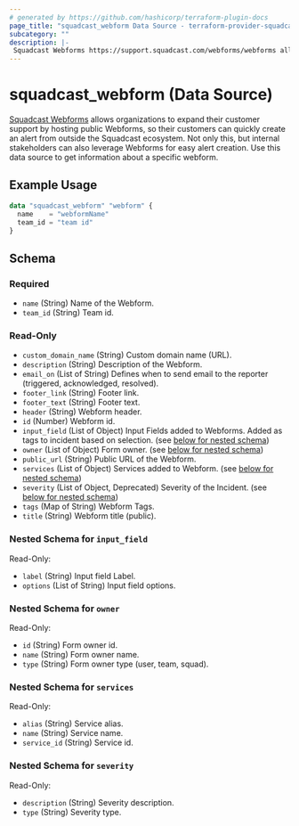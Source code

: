 ```yaml
---
# generated by https://github.com/hashicorp/terraform-plugin-docs
page_title: "squadcast_webform Data Source - terraform-provider-squadcast"
subcategory: ""
description: |-
 Squadcast Webforms https://support.squadcast.com/webforms/webforms allows organizations to expand their customer support by hosting public Webforms, so their customers can quickly create an alert from outside the Squadcast ecosystem. Not only this, but internal stakeholders can also leverage Webforms for easy alert creation. Use this data source to get information about a specific webform.
---
```


# squadcast_webform (Data Source)

[Squadcast Webforms](https://support.squadcast.com/webforms/webforms) allows organizations to expand their customer support by hosting public Webforms, so their customers can quickly create an alert from outside the Squadcast ecosystem. Not only this, but internal stakeholders can also leverage Webforms for easy alert creation. Use this data source to get information about a specific webform.

## Example Usage

```terraform
data "squadcast_webform" "webform" {
  name    = "webformName"
  team_id = "team id"
}
```

<!-- schema generated by tfplugindocs -->

## Schema

### Required

- `name` (String) Name of the Webform.
- `team_id` (String) Team id.

### Read-Only

- `custom_domain_name` (String) Custom domain name (URL).
- `description` (String) Description of the Webform.
- `email_on` (List of String) Defines when to send email to the reporter (triggered, acknowledged, resolved).
- `footer_link` (String) Footer link.
- `footer_text` (String) Footer text.
- `header` (String) Webform header.
- `id` (Number) Webform id.
- `input_field` (List of Object) Input Fields added to Webforms. Added as tags to incident based on selection. (see [below for nested schema](#nestedatt--input_field))
- `owner` (List of Object) Form owner. (see [below for nested schema](#nestedatt--owner))
- `public_url` (String) Public URL of the Webform.
- `services` (List of Object) Services added to Webform. (see [below for nested schema](#nestedatt--services))
- `severity` (List of Object, Deprecated) Severity of the Incident. (see [below for nested schema](#nestedatt--severity))
- `tags` (Map of String) Webform Tags.
- `title` (String) Webform title (public).

<a id="nestedatt--input_field"></a>

### Nested Schema for `input_field`

Read-Only:

- `label` (String) Input field Label.
- `options` (List of String) Input field options.

<a id="nestedatt--owner"></a>

### Nested Schema for `owner`

Read-Only:

- `id` (String) Form owner id.
- `name` (String) Form owner name.
- `type` (String) Form owner type (user, team, squad).

<a id="nestedatt--services"></a>

### Nested Schema for `services`

Read-Only:

- `alias` (String) Service alias.
- `name` (String) Service name.
- `service_id` (String) Service id.

<a id="nestedatt--severity"></a>

### Nested Schema for `severity`

Read-Only:

- `description` (String) Severity description.
- `type` (String) Severity type.
